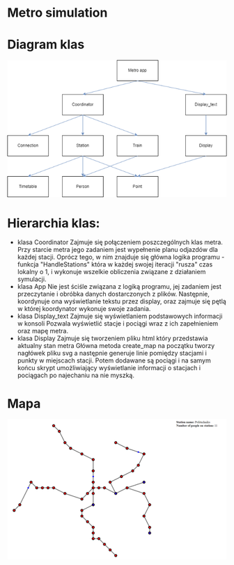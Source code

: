 # Metro simulation

# Diagram klas
![diagram](diagram.png)


# Hierarchia klas:

- klasa Coordinator
Zajmuje się połączeniem poszczególnych klas metra.
Przy starcie metra jego zadaniem jest wypełnenie planu odjazdów dla każdej stacji.
Oprócz tego, w nim znajduje się główna logika programu - funkcja "HandleStations" która w każdej swojej iteracji
"rusza" czas lokalny o 1, i wykonuje wszelkie obliczenia związane z działaniem symulacji.
- klasa App
Nie jest ściśle związana z logiką programu, jej zadaniem jest przeczytanie i obróbka danych dostarczonych z plików.
Następnie, koordynuje ona wyświetlanie tekstu przez display, oraz zajmuje się pętlą w której koordynator wykonuje swoje zadania.
- klasa Display_text
Zajmuje się wyświetlaniem podstawowych informacji w konsoli
Pozwala wyświetlić stacje i pociągi wraz z ich zapełnieniem oraz mapę metra.
- klasa Display
Zajmuje się tworzeniem pliku html który przedstawia aktualny stan metra
Główna metoda create_map na początku tworzy nagłówek pliku svg a następnie generuje linie pomiędzy stacjami i punkty w miejscach stacji.
Potem dodawane są pociągi i na samym końcu skrypt umożliwiający wyświetlanie informacji o stacjach i pociągach po najechaniu na nie myszką.

# Mapa
![mapa](mapa.png)